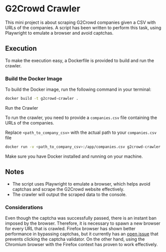 # G2Crowd Crawler

This mini project is about scraping G2Crowd companies given a CSV with URLs of the companies. A script has been written to perform this task, using Playwright to emulate a browser and avoid captchas.

## Execution

To make the execution easy, a Dockerfile is provided to build and run the crawler.

### Build the Docker Image

To build the Docker image, run the following command in your terminal:

```bash
docker build -t g2crowd-crawler .
```

Run the Crawler

To run the crawler, you need to provide a `companies.csv` file containing the URLs of the companies.

Replace `<path_to_company_csv>` with the actual path to your `companies.csv` file

```bash
docker run -v <path_to_company_csv>:/app/companies.csv g2crowd-crawler
```

Make sure you have Docker installed and running on your machine.


## Notes

- The script uses Playwright to emulate a browser, which helps avoid captchas and scrape the G2Crowd website effectively.
- The crawler will output the scraped data to the console.


### Considerations

Even though the captcha was successfully passed, there is an instant ban imposed by the browser. Therefore, it is necessary to spawn a new browser for every URL that is crawled. Firefox browser has shown better performance in bypassing captchas, but it currently has an [open issue](https://github.com/microsoft/playwright/issues/19114) that prevents clicking the captcha validator. On the other hand, using the Chromium browser with the Firefox context has proven to work effectively.

